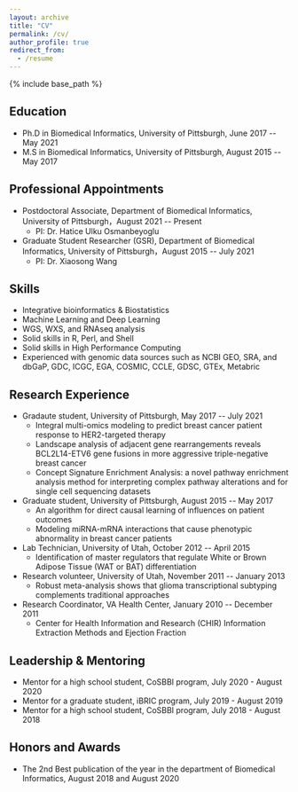 ```yaml
---
layout: archive
title: "CV"
permalink: /cv/
author_profile: true
redirect_from:
  - /resume
---
```


{% include base_path %}

Education
------
* Ph.D in Biomedical Informatics, University of Pittsburgh, June 2017 -- May 2021
* M.S in Biomedical Informatics, University of Pittsburgh, August 2015 -- May 2017

Professional Appointments
------
* Postdoctoral Associate, Department of Biomedical Informatics, University of Pittsburgh，August 2021 -- Present
  * PI: Dr. Hatice Ulku Osmanbeyoglu
* Graduate Student Researcher (GSR), Department of Biomedical Informatics, University of Pittsburgh，August 2015 -- July 2021
  * PI: Dr. Xiaosong Wang

Skills
-------
* Integrative bioinformatics & Biostatistics
* Machine Learning and Deep Learning
* WGS, WXS, and RNAseq analysis
* Solid skills in R, Perl, and Shell
* Solid skills in High Performance Computing
* Experienced with genomic data sources such as NCBI GEO, SRA, and dbGaP, GDC, ICGC, EGA, COSMIC, CCLE, GDSC, GTEx, Metabric
				
Research Experience
------
* Gradaute student, University of Pittsburgh, May 2017 -- July 2021
  * Integral multi-omics modeling to predict breast cancer patient response to HER2-targeted therapy
  * Landscape analysis of adjacent gene rearrangements reveals BCL2L14-ETV6 gene fusions in more aggressive triple-negative breast cancer
  * Concept Signature Enrichment Analysis: a novel pathway enrichment analysis method for interpreting complex pathway alterations and for single cell sequencing datasets
* Graduate student, University of Pittsburgh, August 2015 -- May 2017	
  * An algorithm for direct causal learning of influences on patient outcomes<br>
  * Modeling miRNA-mRNA interactions that cause phenotypic abnormality in breast cancer patients<br>
* Lab Technician, University of Utah, October 2012 -- April 2015	
  * Identification of master regulators that regulate White or Brown Adipose Tissue (WAT or BAT) differentiation
* Research volunteer, University of Utah, November 2011 -- January 2013	
  * Robust meta-analysis shows that glioma transcriptional subtyping complements traditional approaches
* Research Coordinator, VA Health Center, January 2010 -- December 2011	
  * Center for Health Information and Research (CHIR) Information Extraction Methods and Ejection Fraction

Leadership & Mentoring
------
* Mentor for a high school student, CoSBBI program, July 2020 - August 2020
* Mentor for a graduate student, iBRIC program, July 2019 - August 2019
*	Mentor for a high school student, CoSBBI program, July 2018 - August 2018	

Honors and Awards
------
* The 2nd Best publication of the year in the department of Biomedical Informatics, August 2018 and August 2020
